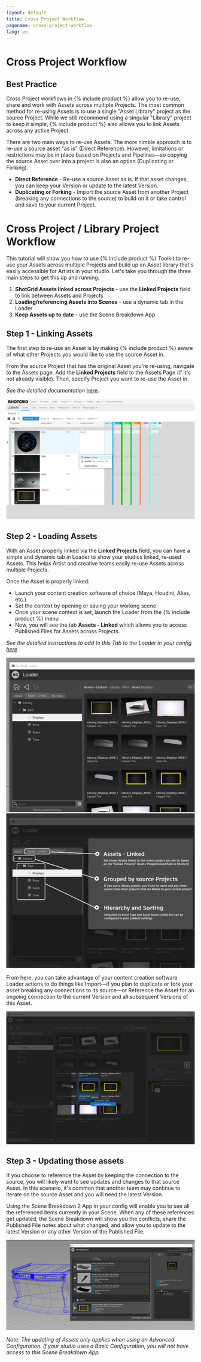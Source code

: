```yaml
---
layout: default
title: Cross Project Workflow
pagename: cross-project-workflow
lang: en
---
```

# Cross Project Workflow

## Best Practice

Cross Project workflows in {% include product %} allow you to re-use, share and work with Assets across multiple Projects. The most common method for re-using Assets is to use a single "Asset Library" project as the source Project. While we still recommend using a singular "Library" project to keep it simple, {% include product %} also allows you to link Assets across any active Project.

There are two main ways to re-use Assets. The more nimble approach is to re-use a source asset "as is" (Direct Reference). However,  limitations or restrictions may be in place based on Projects and Pipelines—so copying the source Asset over into a project is also an option (Duplicating or Forking). 

* **Direct Reference** - Re-use a source Asset as is. If that asset changes, you can keep your Version or update to the latest Version.
* **Duplicating or Forking** - Import the source Asset from another Project (breaking any connections to the source) to build on it or take control and save to your current Project.



# Cross Project / Library Project Workflow
This tutorial will show you how to use {% include product %} Toolkit to re-use your Assets across multiple Projects and build up an Asset library that's easily accessible for Artists in your studio. Let's take you through the three main steps to get this up and running.

1. **ShotGrid Assets linked across Projects** - use the **Linked Projects** field to link between Assets and Projects
2. **Loading/referencing Assets into Scenes** - use a dynamic tab in the Loader
3. **Keep Assets up to date** - use the Scene Breakdown App


## Step 1 - Linking Assets

The first step to re-use an Asset is by making {% include product %} aware of what other Projects you would like to use the source Asset in. 

From the source Project that has the original Asset you're re-using, navigate to the Assets page.
Add the **Linked Projects** field to the Assets Page (if it's not already visible). Then, specify Project you want to re-use the Asset in.

*See the detailed documentation* [here](https://help.autodesk.com/view/SGSUB/ENU/?guid=SG_Administrator_ar_site_configuration_ar_cross_project_asset_linking_html). 

<img src="./images/cross-project/library-project-reuse.PNG" alt="Library Project Linked Projects Field"/>

## Step 2 - Loading Assets
With an Asset properly linked via the **Linked Projects** field, you can have a simple and dynamic tab in Loader to show your studios linked, re-used Assets. This helps Artist and creative teams easily re-use Assets across multiple Projects. 

Once the Asset is properly linked:
* Launch your content creation software of choice (Maya, Houdini, Alias, etc.)
* Set the context by opening or saving your working scene 
* Once your scene context is set, launch the Loader from the {% include product %} menu
* Now, you will see the tab **Assets - Linked** which allows you to access Published Files for Assets across Projects.

*See the detailed instructions to add to this Tab to the Loader in your config [here](https://developer.shotgridsoftware.com/2088a677/).*


<img src="./images/cross-project/loader-assets-linked.png" alt="Loader Tab for Assets - Linked"/>



<img src="./images/cross-project/loader-assets-linked-description.png" alt="Loader Tab for Assets - Linked Description"/>


From here, you can take advantage of your content creation software Loader actions to do things like Import—if you plan to duplicate or fork your asset breaking any connections to its source—or Reference the Asset for an ongoing connection to the current Version and all subsequent Versions of this Asset.

<img src="./images/cross-project/loader-actions.png" alt="Loader Actions"/>

## Step 3 - Updating those assets
If you choose to reference the Asset by keeping the connection to the source, you will likely want to see updates and changes to that source Asset. In this scenario, it's common that another team may continue to iterate on the source Asset and you will need the latest Version. 

Using the Scene Breakdown 2 App in your config will enable you to see all the referenced items currently in your Scene. When any of these references get updated, the Scene Breakdown will show you the conflicts, share the Published File notes about what changed, and allow you to update to the latest Version or any other Version of the Published File. 

<img src="./images/cross-project/breakdown-cross-project.PNG" alt="Scene Breakdown 2"/>

*Note: The updating of Assets only applies when using an Advanced Configuration. If your studio uses a Basic Configuration, you will not have access to this Scene Breakdown App.*


